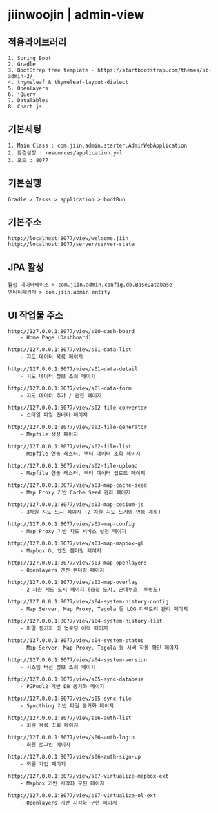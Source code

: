 # jiinwoojin | admin-view

## 적용라이브러리

	1. Spring Boot
	2. Gradle
 	3. BootStrap free template - https://startbootstrap.com/themes/sb-admin-2/
	4. thymeleaf & thymeleaf-layout-dialect
 	5. Openlayers
 	6. jQuery
 	7. DataTables
 	8. Chart.js
 	

## 기본세팅

	1. Main Class : com.jiin.admin.starter.AdminWebApplication
	2. 환경설정 : resources/application.yml
	3. 포트 : 8077

## 기본실행

	Gradle > Tasks > application > bootRun
	
## 기본주소

	http://localhost:8077/view/welcome.jiin
	http://localhost:8077/server/server-state

## JPA 활성
	
	활성 데이터베이스 > com.jiin.admin.config.db.BaseDatabase
	엔티티패키지 > com.jiin.admin.entity

## UI 작업물 주소

    http://127.0.0.1:8077/view/s00-dash-board
        - Home Page (Dashboard)
    
    http://127.0.0.1:8077/view/s01-data-list
        - 지도 데이터 목록 페이지
        
    http://127.0.0.1:8077/view/s01-data-detail
        - 지도 데이터 정보 조회 페이지
    
    http://127.0.0.1:8077/view/s01-data-form
        - 지도 데이터 추가 / 편집 페이지
        
    http://127.0.0.1:8077/view/s02-file-converter
        - 스타일 파일 컨버터 페이지
        
    http://127.0.0.1:8077/view/s02-file-generator
        - Mapfile 생성 페이지
        
    http://127.0.0.1:8077/view/s02-file-list
        - Mapfile 연동 레스터, 벡터 데이터 조회 페이지
        
    http://127.0.0.1:8077/view/s02-file-upload
        - Mapfile 연동 레스터, 벡터 데이터 업로드 페이지
        
    http://127.0.0.1:8077/view/s03-map-cache-seed
        - Map Proxy 기반 Cache Seed 관리 페이지
        
    http://127.0.0.1:8077/view/s03-map-cesium-js
        - 3차원 지도 도시 페이지 (2 차원 지도 도시와 연동 계획)
    	
    http://127.0.0.1:8077/view/s03-map-config
        - Map Proxy 기반 지도 서비스 설정 페이지 
        
    http://127.0.0.1:8077/view/s03-map-mapbox-gl
        - Mapbox GL 엔진 렌더링 페이지
        
    http://127.0.0.1:8077/view/s03-map-openlayers
        - Openlayers 엔진 렌더링 페이지
        
    http://127.0.0.1:8077/view/s03-map-overlay
        - 2 차원 지도 도시 페이지 (중첩 도시, 군대부호, 투명도)
        
    http://127.0.0.1:8077/view/s04-system-history-config
        - Map Server, Map Proxy, Tegola 등 LOG 디렉토리 관리 페이지
        
    http://127.0.0.1:8077/view/s04-system-history-list
        - 파일 동기화 및 업로딩 이력 페이지
    
    http://127.0.0.1:8077/view/s04-system-status
        - Map Server, Map Proxy, Tegola 등 서버 작동 확인 페이지
        
    http://127.0.0.1:8077/view/s04-system-version
        - 시스템 버전 정보 조회 페이지
        
    http://127.0.0.1:8077/view/s05-sync-database
        - PGPool2 기반 DB 동기화 페이지
        
    http://127.0.0.1:8077/view/s05-sync-file
        - Syncthing 기반 파일 동기화 페이지
        
    http://127.0.0.1:8077/view/s06-auth-list
        - 회원 목록 조회 페이지
        
    http://127.0.0.1:8077/view/s06-auth-login
        - 회원 로그인 페이지
        
    http://127.0.0.1:8077/view/s06-auth-sign-up
        - 회원 가입 페이지
        
    http://127.0.0.1:8077/view/s07-virtualize-mapbox-ext
        - Mapbox 기반 시각화 구현 페이지
        
    http://127.0.0.1:8077/view/s07-virtualize-ol-ext
        - Openlayers 기반 시각화 구현 페이지
